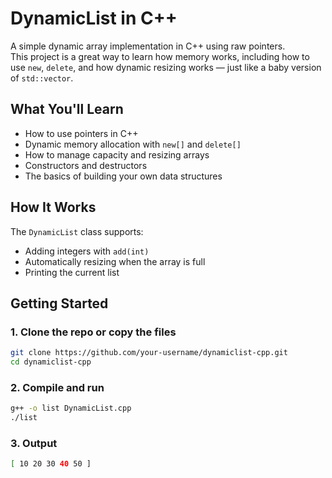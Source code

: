 # DynamicList in C++

A simple dynamic array implementation in C++ using raw pointers.  
This project is a great way to learn how memory works, including how to use `new`, `delete`, and how dynamic resizing works — just like a baby version of `std::vector`.

## What You'll Learn

- How to use pointers in C++
- Dynamic memory allocation with `new[]` and `delete[]`
- How to manage capacity and resizing arrays
- Constructors and destructors
- The basics of building your own data structures

## How It Works

The `DynamicList` class supports:

- Adding integers with `add(int)`
- Automatically resizing when the array is full
- Printing the current list

## Getting Started

### 1. Clone the repo or copy the files

```bash
git clone https://github.com/your-username/dynamiclist-cpp.git
cd dynamiclist-cpp
```

### 2. Compile and run

```bash
g++ -o list DynamicList.cpp
./list
```

### 3. Output

```bash
[ 10 20 30 40 50 ]
```
